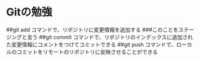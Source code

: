 # Gitの勉強
##git add コマンドで、リポジトリに変更情報を追加する
	###このことをステージングと言う
##git commit コマンドで、リポジトリのインデックスに追加された変更情報にコメントをつけてコミットできる
##git push コマンドで、ローカルのコミットをリモートのリポジトリに反映させることができる
